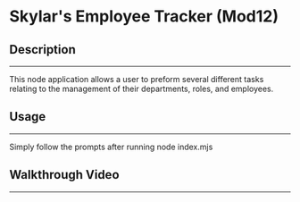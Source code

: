 # Skylar's Employee Tracker (Mod12)

## Description
---
This node application allows a user to preform several different tasks relating to the management of their departments, roles, and employees.

## Usage
---
Simply follow the prompts after running node index.mjs

## Walkthrough Video
---
      
